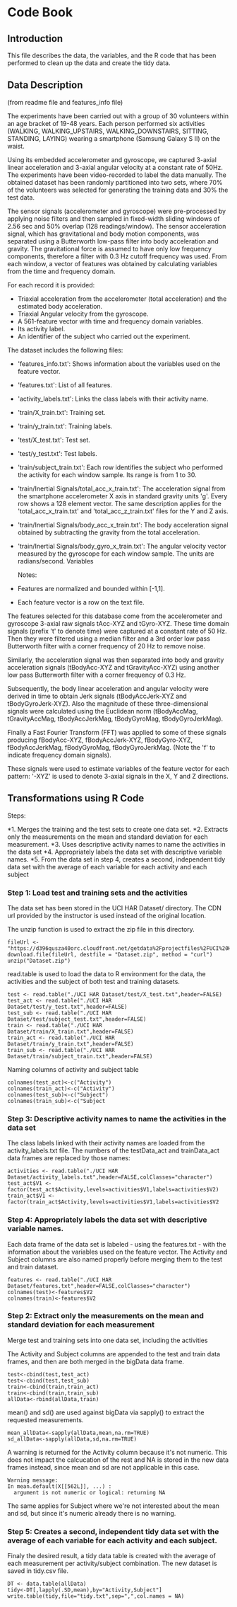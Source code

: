 # Code Book

## Introduction

This file describes the data, the variables, and the R code that has been performed to clean up the data and create the tidy data.

## Data Description

(from readme file and features_info file)

The experiments have been carried out with a group of 30 volunteers within an age bracket of 19-48 years. Each person performed six activities (WALKING, WALKING_UPSTAIRS, WALKING_DOWNSTAIRS, SITTING, STANDING, LAYING) wearing a smartphone (Samsung Galaxy S II) on the waist.

Using its embedded accelerometer and gyroscope, we captured 3-axial linear acceleration and 3-axial angular velocity at a constant rate of 50Hz. The experiments have been video-recorded to label the data manually. The obtained dataset has been randomly partitioned into two sets, where 70% of the volunteers was selected for generating the training data and 30% the test data.

The sensor signals (accelerometer and gyroscope) were pre-processed by applying noise filters and then sampled in fixed-width sliding windows of 2.56 sec and 50% overlap (128 readings/window). The sensor acceleration signal, which has gravitational and body motion components, was separated using a Butterworth low-pass filter into body acceleration and gravity. The gravitational force is assumed to have only low frequency components, therefore a filter with 0.3 Hz cutoff frequency was used. From each window, a vector of features was obtained by calculating variables from the time and frequency domain.

For each record it is provided:

- Triaxial acceleration from the accelerometer (total acceleration) and the estimated body acceleration.
- Triaxial Angular velocity from the gyroscope.
- A 561-feature vector with time and frequency domain variables.
- Its activity label.
- An identifier of the subject who carried out the experiment.

The dataset includes the following files:

- 'features_info.txt': Shows information about the variables used on the feature vector.
- 'features.txt': List of all features.
- 'activity_labels.txt': Links the class labels with their activity name.
- 'train/X_train.txt': Training set.
- 'train/y_train.txt': Training labels.
- 'test/X_test.txt': Test set.
- 'test/y_test.txt': Test labels.
- 'train/subject_train.txt': Each row identifies the subject who performed the activity for each window sample. Its range is from 1 to 30.
- 'train/Inertial Signals/total_acc_x_train.txt': The acceleration signal from the smartphone accelerometer X axis in standard gravity units 'g'. Every row shows a 128 element vector. The same description applies for the 'total_acc_x_train.txt' and 'total_acc_z_train.txt' files for the Y and Z axis.
- 'train/Inertial Signals/body_acc_x_train.txt': The body acceleration signal obtained by subtracting the gravity from the total acceleration.
- 'train/Inertial Signals/body_gyro_x_train.txt': The angular velocity vector measured by the gyroscope for each window sample. The units are radians/second.
Variables

  Notes: 

- Features are normalized and bounded within [-1,1].
- Each feature vector is a row on the text file.

The features selected for this database come from the accelerometer and gyroscope 3-axial raw signals tAcc-XYZ and tGyro-XYZ. These time domain signals (prefix 't' to denote time) were captured at a constant rate of 50 Hz. Then they were filtered using a median filter and a 3rd order low pass Butterworth filter with a corner frequency of 20 Hz to remove noise. 

Similarly, the acceleration signal was then separated into body and gravity acceleration signals (tBodyAcc-XYZ and tGravityAcc-XYZ) using another low pass Butterworth filter with a corner frequency of 0.3 Hz.

Subsequently, the body linear acceleration and angular velocity were derived in time to obtain Jerk signals (tBodyAccJerk-XYZ and tBodyGyroJerk-XYZ). Also the magnitude of these three-dimensional signals were calculated using the Euclidean norm (tBodyAccMag, tGravityAccMag, tBodyAccJerkMag, tBodyGyroMag, tBodyGyroJerkMag).

Finally a Fast Fourier Transform (FFT) was applied to some of these signals producing fBodyAcc-XYZ, fBodyAccJerk-XYZ, fBodyGyro-XYZ, fBodyAccJerkMag, fBodyGyroMag, fBodyGyroJerkMag. (Note the 'f' to indicate frequency domain signals).

These signals were used to estimate variables of the feature vector for each pattern:
'-XYZ' is used to denote 3-axial signals in the X, Y and Z directions.

## Transformations using R Code

Steps:

*1. Merges the training and the test sets to create one data set.
*2. Extracts only the measurements on the mean and standard deviation for each measurement. 
*3. Uses descriptive activity names to name the activities in the data set
*4. Appropriately labels the data set with descriptive variable names. 
*5. From the data set in step 4, creates a second, independent tidy data set with the average of each variable for each activity and each subject

### Step 1: Load test and training sets and the activities

The data set has been stored in the UCI HAR Dataset/ directory. The CDN url provided by the instructor is used instead of the original location.

The unzip function is used to extract the zip file in this directory.

```
fileUrl <- "https://d396qusza40orc.cloudfront.net/getdata%2Fprojectfiles%2FUCI%20HAR%20Dataset.zip"
download.file(fileUrl, destfile = "Dataset.zip", method = "curl")
unzip("Dataset.zip")
```
read.table is used to load the data to R environment for the data, the activities and the subject of both test and training datasets.
```
test <- read.table("./UCI HAR Dataset/test/X_test.txt",header=FALSE)
test_act <- read.table("./UCI HAR Dataset/test/y_test.txt",header=FALSE)
test_sub <- read.table("./UCI HAR Dataset/test/subject_test.txt",header=FALSE)
train <- read.table("./UCI HAR Dataset/train/X_train.txt",header=FALSE)
train_act <- read.table("./UCI HAR Dataset/train/y_train.txt",header=FALSE)
train_sub <- read.table("./UCI HAR Dataset/train/subject_train.txt",header=FALSE)
```
Naming columns of activity and subject table
```
colnames(test_act)<-c("Activity")
colnames(train_act)<-c("Activity")
colnames(test_sub)<-c("Subject")
colnames(train_sub)<-c("Subject
```


### Step 3: Descriptive activity names to name the activities in the data set

The class labels linked with their activity names are loaded from the activity_labels.txt file. The numbers of the testData_act and trainData_act data frames are replaced by those names:

```
activities <- read.table("./UCI HAR Dataset/activity_labels.txt",header=FALSE,colClasses="character")
test_act$V1 <- factor(test_act$Activity,levels=activities$V1,labels=activities$V2)
train_act$V1 <- factor(train_act$Activity,levels=activities$V1,labels=activities$V2
```

### Step 4: Appropriately labels the data set with descriptive variable names.

Each data frame of the data set is labeled - using the features.txt - with the information about the variables used on the feature vector. The Activity and Subject columns are also named properly before merging them to the test and train dataset.

```
features <- read.table("./UCI HAR Dataset/features.txt",header=FALSE,colClasses="character")
colnames(test)<-features$V2
colnames(train)<-features$V2
```


### Step 2: Extract only the measurements on the mean and standard deviation for each measurement


Merge test and training sets into one data set, including the activities

The Activity and Subject columns are appended to the test and train data frames, and then are both merged in the bigData data frame.
```
test<-cbind(test,test_act)
test<-cbind(test,test_sub)
train<-cbind(train,train_act)
train<-cbind(train,train_sub)
allData<-rbind(allData,train)
```

mean() and sd() are used against bigData via sapply() to extract the requested measurements.
```
mean_allData<-sapply(allData,mean,na.rm=TRUE)
sd_allData<-sapply(allData,sd,na.rm=TRUE)
```
A warning is returned for the Activity column because it's not numeric. This does not impact the calcucation of the rest and NA is stored in the new data frames instead, since mean and sd are not applicable in this case.
```
Warning message:
In mean.default(X[[562L]], ...) :
  argument is not numeric or logical: returning NA
```

The same applies for Subject where we're not interested about the mean and sd, but since it's numeric already there is no warning.

### Step 5: Creates a second, independent tidy data set with the average of each variable for each activity and each subject.

Finaly the desired result, a tidy data table is created with the average of each measurement per activity/subject combination. The new dataset is saved in tidy.csv file.
```
DT <- data.table(allData)
tidy<-DT[,lapply(.SD,mean),by="Activity,Subject"]
write.table(tidy,file="tidy.txt",sep=",",col.names = NA)
```